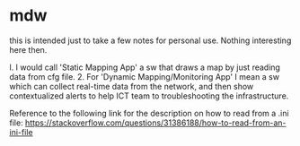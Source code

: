 # mdw

this is intended just to take a few notes for personal use. Nothing interesting here then. 

l. I would call 'Static Mapping App' a  sw that draws a map by just reading data from cfg file.
2. For 'Dynamic Mapping/Monitoring App' I mean a sw which can collect real-time data from the network, and then show contextualized alerts    to help ICT team to troubleshooting the infrastructure. 

Reference to the following link for the description on how to read from a .ini file:
  https://stackoverflow.com/questions/31386188/how-to-read-from-an-ini-file
